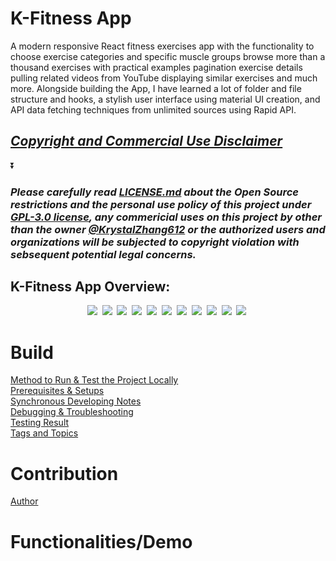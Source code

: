 # K-Fitness App
A modern responsive React fitness exercises app with the functionality to choose exercise categories and specific muscle groups browse more than a thousand exercises with practical examples pagination exercise details pulling related videos from YouTube displaying similar exercises and much more. Alongside building the App, I have learned a lot of folder and file structure and hooks, a stylish user interface using material UI creation, and API data fetching techniques from unlimited sources using Rapid API.
## ***[Copyright and Commercial Use Disclaimer](https://github.com/KrystalZhang612/KrystalZhang-K-Fitness-App/blob/main/README.md#please-carefully-read-licensemd-about-the-open-source-restrictions-and-the-personal-use-policy-of-this-project-under-gpl-30-license-any-commericial-uses-on-this-project-by-other-than-the-owner-krystalzhang612-or-the-authorized-users-and-organizations-will-be-subjected-to-copyright-violation-with-sebsequent-potential-legal-concerns)***

⏬

### ***Please carefully read [LICENSE.md](https://github.com/KrystalZhang612/KrystalZhang-K-Fitness-App/blob/main/LICENSE) about the Open Source restrictions and the personal use policy of this project under [GPL-3.0 license](https://www.gnu.org/licenses/gpl-3.0.en.html), any commericial uses on this project by other than the owner [@KrystalZhang612](https://github.com/KrystalZhang612) or the authorized users and organizations will be subjected to copyright violation with sebsequent potential legal concerns.***
## K-Fitness App Overview:
<p align ="center">
  <img src = "https://github.com/KrystalZhang612/KrystalZhang-K-Fitness-App/blob/main/testing-result-k-fitness-app/K-Fitness%20Overview-1.PNG">&nbsp; 
  <img src = "https://github.com/KrystalZhang612/KrystalZhang-K-Fitness-App/blob/main/testing-result-k-fitness-app/K-Fitness%20Overview-2.PNG">&nbsp;
  <img src = "https://github.com/KrystalZhang612/KrystalZhang-K-Fitness-App/blob/main/testing-result-k-fitness-app/K-Fitness%20Overview-3.PNG">&nbsp;
  <img src = "https://github.com/KrystalZhang612/KrystalZhang-K-Fitness-App/blob/main/testing-result-k-fitness-app/K-Fitness%20Overview-4.PNG">&nbsp; 
  <img src = "https://github.com/KrystalZhang612/KrystalZhang-K-Fitness-App/blob/main/testing-result-k-fitness-app/K-Fitness%20Overview-5.PNG">&nbsp;
  <img src = "https://github.com/KrystalZhang612/KrystalZhang-K-Fitness-App/blob/main/testing-result-k-fitness-app/K-Fitness%20Overview-6.PNG">&nbsp; 
  <img src = "https://github.com/KrystalZhang612/KrystalZhang-K-Fitness-App/blob/main/testing-result-k-fitness-app/K-Fitness%20Overview-7.PNG">&nbsp; 
  <img src = "https://github.com/KrystalZhang612/KrystalZhang-K-Fitness-App/blob/main/testing-result-k-fitness-app/K-Fitness%20Overview-8.PNG">&nbsp; 
  <img src = "https://github.com/KrystalZhang612/KrystalZhang-K-Fitness-App/blob/main/testing-result-k-fitness-app/K-Fitness%20Overview-9.PNG">&nbsp; 
  <img src = "https://github.com/KrystalZhang612/KrystalZhang-K-Fitness-App/blob/main/testing-result-k-fitness-app/K-Fitness%20Overview-10.PNG">&nbsp; 
  <img src = "https://github.com/KrystalZhang612/KrystalZhang-K-Fitness-App/blob/main/testing-result-k-fitness-app/K-Fitness%20Overview-11.PNG">&nbsp;
</p>

# Build
[Method to Run & Test the Project Locally]()<br/>
[Prerequisites & Setups]()<br/>
[Synchronous Developing Notes]()<br/>
[Debugging & Troubleshooting]()<br/> 
[Testing Result]()<br/> 
[Tags and Topics]()<br/> 
# Contribution
[Author]()
# Functionalities/Demo



